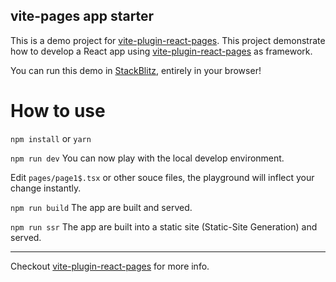 ## vite-pages app starter

This is a demo project for [vite-plugin-react-pages](https://github.com/vitejs/vite-plugin-react-pages).
This project demonstrate how to develop a React app using [vite-plugin-react-pages](https://github.com/vitejs/vite-plugin-react-pages) as framework.

You can run this demo in [StackBlitz](https://stackblitz.com/fork/github/vitejs/vite-plugin-react-pages/tree/main/packages/create-project/template-app?file=README.md&terminal=dev), entirely in your browser!

# How to use

`npm install` or `yarn`

`npm run dev` You can now play with the local develop environment.

Edit `pages/page1$.tsx` or other souce files, the playground will inflect your change instantly.

`npm run build` The app are built and served.

`npm run ssr` The app are built into a static site (Static-Site Generation) and served.

---

Checkout [vite-plugin-react-pages](https://github.com/vitejs/vite-plugin-react-pages) for more info.
